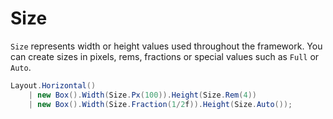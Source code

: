 # Size

`Size` represents width or height values used throughout the framework. You can
create sizes in pixels, rems, fractions or special values such as `Full` or
`Auto`.

```csharp
Layout.Horizontal()
    | new Box().Width(Size.Px(100)).Height(Size.Rem(4))
    | new Box().Width(Size.Fraction(1/2f)).Height(Size.Auto());
```
